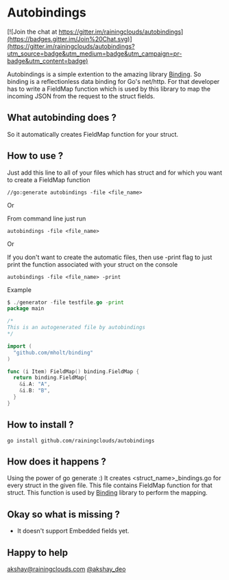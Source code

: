 # Autobindings 

[![Join the chat at https://gitter.im/rainingclouds/autobindings](https://badges.gitter.im/Join%20Chat.svg)](https://gitter.im/rainingclouds/autobindings?utm_source=badge&utm_medium=badge&utm_campaign=pr-badge&utm_content=badge)

Autobindings is a simple extention to the amazing library [Binding](https://github.com/mholt/binding). So binding is a reflectionless data binding for Go's net/http. For that developer has to write a FieldMap function which is used by this library to map the incoming JSON from the request to the struct fields.

## What autobinding does ?
So it automatically creates FieldMap function for your struct. 

## How to use ?
Just add this line to all of your files which has struct and for which you want to create a FieldMap function

```
//go:generate autobindings -file <file_name>
```

Or

From command line just run

```
autobindings -file <file_name>
```

Or

If you don't want to create the automatic files, then use -print flag to just print the function associated with your struct on the console

```
autobindings -file <file_name> -print
```

Example 

```go
$ ./generator -file testfile.go -print
package main

/*
This is an autogenerated file by autobindings
*/

import (
  "github.com/mholt/binding"
)

func (i Item) FieldMap() binding.FieldMap {
  return binding.FieldMap{
    &i.A: "A",
    &i.B: "B",
  }
}
```

## How to install ?
```
go install github.com/rainingclouds/autobindings
```

## How does it happens ?
Using the power of go generate :)
It creates <struct_name>_bindings.go for every struct in the given file. This file contains FieldMap function for that struct. This function is used by [Binding](https://github.com/mholt/binding) library to perform the mapping.

## Okay so what is missing ?
* It doesn't support Embedded fields yet.

## Happy to help
akshay@rainingclouds.com
[@akshay_deo](https://twitter.com/akshay_deo)

